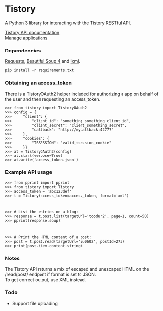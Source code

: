 # Tistory

A Python 3 library for interacting with the Tistory RESTful API.  

[Tistory API documentation](http://www.tistory.com/guide/api/index)  
[Manage applications](http://www.tistory.com/guide/api/manage/list)

### Dependencies

[Requests](http://docs.python-requests.org/en/latest/), [Beautiful Soup 4](http://www.crummy.com/software/BeautifulSoup/) and [lxml](http://lxml.de/).

	pip install -r requirements.txt

### Obtaining an access_token
There is a TistoryOAuth2 helper included for authorizing a app on behalf of the user and then requesting an access_token.

	>>> from tistory import TistoryOAuth2
    >>> config = {
    >>>     "client": {
    >>>         "client_id": "something_something_client_id",
    >>>         "client_secret": "client_something_secret",
    >>>         "callback": "http://mycallback:42777"
    >>>     },
    >>>     "cookies": {
    >>>         "TSSESSION": "valid_tsession_cookie"
    >>>     }}
    >>> at = TistoryOAuth2(config)
    >>> at.start(verbose=True)
    >>> at.write('access_token.json')

### Example API usage

	>>> from pprint import pprint
	>>> from tistory import Tistory
	>>> access_token = 'abc123def'
	>>> t = Tistory(access_token=access_token, format='xml')
#
	>>> # List the entries on a blog:
	>>> response = t.post.list(targetUrl='toodur2', page=1, count=50)
	>>> pprint(response.soup)
#	
	>>> # Print the HTML content of a post:
	>>> post = t.post.read(targetUrl='iu0602', postId=273)
	>>> print(post.item.content.string)

### Notes
The Tistory API returns a mix of escaped and unescaped HTML on the /read/post/ endpont if format is set to JSON.  
To get correct output, use XML instead.

### Todo
- Support file uploading